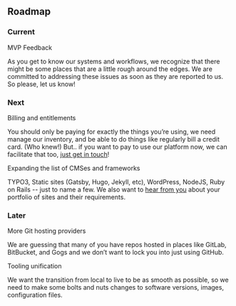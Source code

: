 
## Roadmap

### Current

MVP Feedback 

As you get to know our systems and workflows, we recognize that there might be some places that are a little rough around the edges. We are committed to addressing these issues as soon as they are reported to us. So please, let us know!


### Next

Billing and entitlements

You should only be paying for exactly the things you’re using, we need manage our inventory, and be able to do things like regularly bill a credit card. (Who knew!) But.. if you want to pay to use our platform now, we can facilitate that too, [just get in touch](https://dash.ddev.com/docs/support/)!

Expanding the list of CMSes and frameworks

TYPO3, Static sites (Gatsby, Hugo, Jekyll, etc), WordPress, NodeJS, Ruby on Rails --  just to name a few. We also want to [hear from you](https://dash.ddev.com/feedback/) about your portfolio of sites and their requirements.


### Later

More Git hosting providers

We are guessing that many of you have repos hosted in places like GitLab, BitBucket, and Gogs and we don’t want to lock you into just using GitHub.

Tooling unification

We want the transition from local to live to be as smooth as possible, so we need to make some bolts and nuts changes to software versions, images, configuration files.
